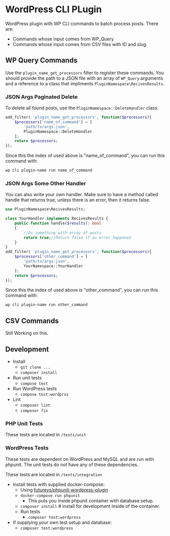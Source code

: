 # WordPress CLI PLugin

WordPress plugin with WP CLI commands to batch process posts. There are:

- Commands whose input comes from WP_Query
- Commands whose input comes from CSV files with ID and slug.



## WP Query Commands

Use the `plugin_name_get_processors` filter to register these commands. You should provide the path to a JSON file with an array of `WP_Query` arguments and a reference to a class that impliments `PluginNamespace\RecivesResults`.

### JSON Args Paginated Delete

To delete all found posts, use the `PluginNamespace::DeleteHandler` class.

```php
add_filter( 'plugin_name_get_processors', function($processors){
	$processors['name_of_command'] = [
		'path/to/args.json',
		PluginNamespace::DeleteHandler
	];
	return $processors;
});
```


Since this the index of used above is "name_of_command", you can run this command with:

```bash
wp cli plugin-name run name_of_command
```

### JSON Args Some Other Handler

You can also write your own handler. Make sure to have a method called handle that returns true, unless there is an error, then it returns false.

```php
use PluginNamespace\RecivesResults;

class YourHandler implements RecivesResults {
    public function handle($results): bool
    {
        //Do something with array of posts
        return true;//Return false if an error happened
    }
}
add_filter( 'plugin_name_get_processors', function($processors){
	$processors['other_command'] = [
		'path/to/args.json',
		YourNamespace::YourHandler
	];
	return $processors;
});
```

Since this the index of used above is "other_command", you can run this command with:

```bash
wp cli plugin-name run other_command
```

## CSV Commands

Still Working on this.


## Development

- Install
    - `git clone ...`
    - `composer install`
- Run unit tests
    - `compose test`
- Run WordPress tests
    - `compose test:wordprss`
- Lint
    - `composer lint`
    - `composer fix`

### PHP Unit Tests

These tests are located in `/tests/unit`

### WordPress Tests

These tests are dependent on WordPress and MySQL and are run with phpunit. The unit tests do not have any of these dependencies.

These tests are located in `/tests/integration`

- Install tests with supplied docker-compose:
    - Using [futureys/phpunit-wordpress-plugin](https://hub.docker.com/r/futureys/phpunit-wordpress-plugin)
    - `docker-compose run phpunit`
        - This puts you inside phpunit container with database setup.
    - `composer install` # install for development inside of the container.
    - Run tests 
        - `composer test:wordpress`
- If supplying your own test setup and database:
    - `composer test:wordpress`